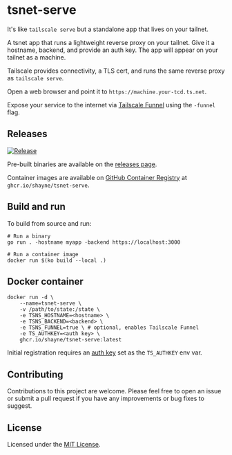 # tsnet-serve

It's like `tailscale serve` but a standalone app that lives on your tailnet.

A tsnet app that runs a lightweight reverse proxy on your tailnet.
Give it a hostname, backend, and provide an auth key.
The app will appear on your tailnet as a machine.

Tailscale provides connectivity, a TLS cert, and
runs the same reverse proxy as `tailscale serve`.

Open a web browser and point it to `https://machine.your-tcd.ts.net`.

Expose your service to the internet via [Tailscale Funnel](https://tailscale.com/kb/1223/funnel/)
using the `-funnel` flag.

## Releases

[![Release](https://github.com/shayne/tsnet-serve/actions/workflows/release.yml/badge.svg)](https://github.com/shayne/tsnet-serve/actions/workflows/release.yml)

Pre-built binaries are available on the [releases page](https://github.com/shayne/tsnet-serve/releases).

Container images are available on [GitHub Container Registry](https://ghcr.io/shayne/tsnet-serve)
at `ghcr.io/shayne/tsnet-serve`.

## Build and run

To build from source and run:

```shell
# Run a binary
go run . -hostname myapp -backend https://localhost:3000

# Run a container image
docker run $(ko build --local .)
```

## Docker container

```shell
docker run -d \
    --name=tsnet-serve \
    -v /path/to/state:/state \
    -e TSNS_HOSTNAME=<hostname> \
    -e TSNS_BACKEND=<backend> \
    -e TSNS_FUNNEL=true \ # optional, enables Tailscale Funnel
    -e TS_AUTHKEY=<auth key> \
    ghcr.io/shayne/tsnet-serve:latest
```

Initial registration requires an [auth key](https://tailscale.com/kb/1085/auth-keys/)
set as the `TS_AUTHKEY` env var.

## Contributing

Contributions to this project are welcome.
Please feel free to open an issue or submit a pull request
if you have any improvements or bug fixes to suggest.

## License

Licensed under the [MIT License](LICENSE).
